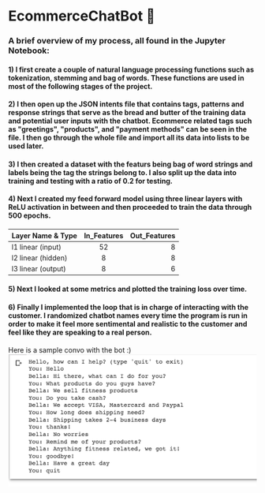 # EcommerceChatBot 🤖

### A brief overview of my process, all found in the Jupyter Notebook:
#### 1) I first create a couple of natural language processing functions such as tokenization, stemming and bag of words. These functions are used in most of the following stages of the project.

#### 2) I then open up the JSON intents file that contains tags, patterns and response strings that serve as the bread and butter of the training data and potential user inputs with the chatbot. Ecommerce related tags such as "greetings", "products", and "payment methods" can be seen in the file. I then go through the whole file and import all its data into lists to be used later.

#### 3) I then created a dataset with the featurs being bag of word strings and labels being the tag the strings belong to. I also split up the data into training and testing with a ratio of 0.2 for testing.

#### 4) Next I created my feed forward model using three linear layers with ReLU activation in between and then proceeded to train the data through 500 epochs.

| Layer Name & Type | In_Features | Out_Features |
| :---              |:---:        |          ---:|
| l1 linear (input)         | 52          | 8            |
| l2 linear (hidden) | 8 | 8 | 
| l3 linear (output) | 8       | 6|

#### 5) Next I looked at some metrics and plotted the training loss over time.

#### 6) Finally I implemented the loop that is in charge of interacting with the customer. I randomized chatbot names every time the program is run in order to make it feel more sentimental and realistic to the customer and feel like they are speaking to a real person.



Here is a sample convo with the bot :)
![Image](https://github.com/akhalifaa/EcommerceChatBot/blob/main/Example%20Convo.png)
